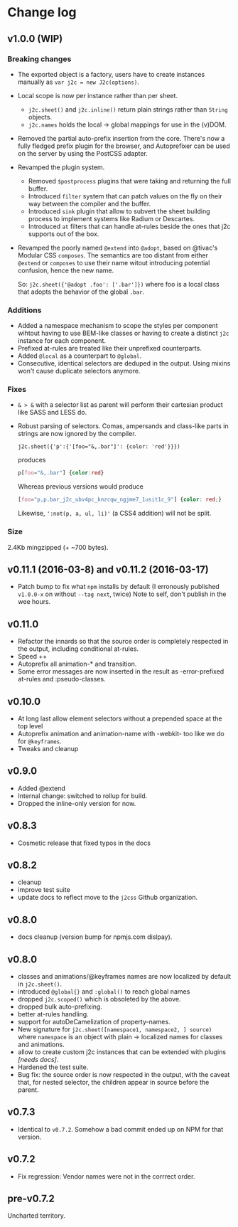 # Change log

## v1.0.0 (WIP)

### Breaking changes
- The exported object is a factory, users have to create instances
  manually as `var j2c = new J2c(options)`.
- Local scope is now per instance rather than per sheet.
  - `j2c.sheet()` and `j2c.inline()` return plain strings rather than
    `String` objects.
  - `j2c.names` holds the local -> global mappings for use in the (v)DOM.
- Removed the partial auto-prefix insertion from the core. There's now a
  fully fledged prefix plugin for the browser, and Autoprefixer can be
  used on the server by using the PostCSS adapter.
- Revamped the plugin system.
  - Removed `$postprocess` plugins that were taking and returning the full
    buffer.
  - Introduced `filter` system that can patch values on the fly on their
    way between the compiler and the buffer.
  - Introduced `sink` plugin that allow to subvert the sheet building
    process to implement systems like Radium or Descartes.
  - Introduced `at` filters that can handle at-rules beside the ones that
    j2c supports out of the box.
- Revamped the poorly named `@extend` into `@adopt`, based on @tivac's
  Modular CSS `composes`. The semantics are too distant from either `@extend`
  or `composes` to use their name witout introducing potential confusion,
  hence the new name.

  So: `j2c.sheet({'@adopt .foo': ['.bar']})` where foo is a local class that
  adopts the behavior of the global `.bar`.

### Additions
- Added a namespace mechanism to scope the styles per component wihtout having to
  use BEM-like classes or having to create a distinct `j2c` instance for each
  component.
- Prefixed at-rules are treated like their unprefixed counterparts.
- Added `@local` as a counterpart to `@global`.
- Consecutive, identical selectors are deduped in the output. Using mixins
  won't cause duplicate selectors anymore.

### Fixes
- `& > &` with a selector list as parent will perform their cartesian product
  like SASS and LESS do.
- Robust parsing of selectors. Comas, ampersands and class-like parts
  in strings are now ignored by the compiler.

  ```JS
  j2c.sheet({'p':{'[foo="&,.bar"]': {color: 'red'}}})
  ```

  produces

  ```CSS
  p[foo="&,.bar"] {color:red}
  ```

  Whereas previous versions would produce

  ```CSS
  [foo="p,p.bar_j2c_ubv4pc_knzcqw_ngjme7_1usit1c_9"] {color: red;}
  ```

  Likewise, `':not(p, a, ul, li)'` (a CSS4 addition) will not be split.

### Size

2.4Kb mingzipped (+ ~700 bytes).

## v0.11.1 (2016-03-8) and v0.11.2 (2016-03-17)

- Patch bump to fix what `npm` installs by default (I erronously published `
  v1.0.0-x` on without `--tag next`, twice) Note to self, don't publish in
  the wee hours.

## v0.11.0

- Refactor the innards so that the source order is completely respected in
  the output, including conditional at-rules.
- Speed ++
- Autoprefix all animation-* and transition.
- Some error messages are now inserted in the result as -error-prefixed
  at-rules and :pseudo-classes.

## v0.10.0

- At long last allow element selectors without a prepended space at the top
  level
- Autoprefix animation and animation-name with -webkit- too like we do for
  `@keyframes`.
- Tweaks and cleanup

## v0.9.0

- Added @extend
- Internal change: switched to rollup for build.
- Dropped the inline-only version for now.

## v0.8.3

- Cosmetic release that fixed typos in the docs

## v0.8.2

- cleanup
- improve test suite
- update docs to reflect move to the `j2css` Github organization.

## v0.8.0

- docs cleanup (version bump for npmjs.com dislpay).

## v0.8.0

- classes and animations/@keyframes names are now localized by default in
  `j2c.sheet()`.
- introduced `@global{}` and `:global()` to reach global names
- dropped `j2c.scoped()` which is obsoleted by the above.
- dropped bulk auto-prefixing.
- better at-rules handling.
- support for autoDeCamelization of property-names.
- New signature for `j2c.sheet([namespace1, namespace2, ] source)` where
  `namespace` is an object with plain -> localized names for classes and
  animations.
- allow to create custom j2c instances that can be extended with plugins
  *[needs docs]*.
- Hardened the test suite.
- Bug fix: the source order is now respected in the output, with the caveat
  that, for nested selector, the children appear in source before the parent.

## v0.7.3

- Identical to `v0.7.2`. Somehow a bad commit ended up on NPM for that
  version.

## v0.7.2

- Fix regression: Vendor names were not in the corrrect order.

## pre-v0.7.2

Uncharted territory.